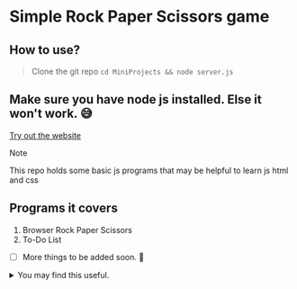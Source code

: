 # Simple Rock Paper Scissors game
## How to use? 
> Clone the git repo ```cd MiniProjects && node server.js```
## Make sure you have node js installed. Else it won't work. 😅

[Try out the website](https://trestwob.github.io/MiniProjects/) 

> [!NOTE]
> This repo holds some basic js programs that may be helpful to learn js html and css

## Programs it covers
1. Browser Rock Paper Scissors
2. To-Do List

- [ ] More things to be added soon. :tada:

<details>

<summary>You may find this useful.</summary>

### Please give it a star if you find some value from the repo

> This repo is a for educational purposes only, it's not production ready by any means. 

</details>

